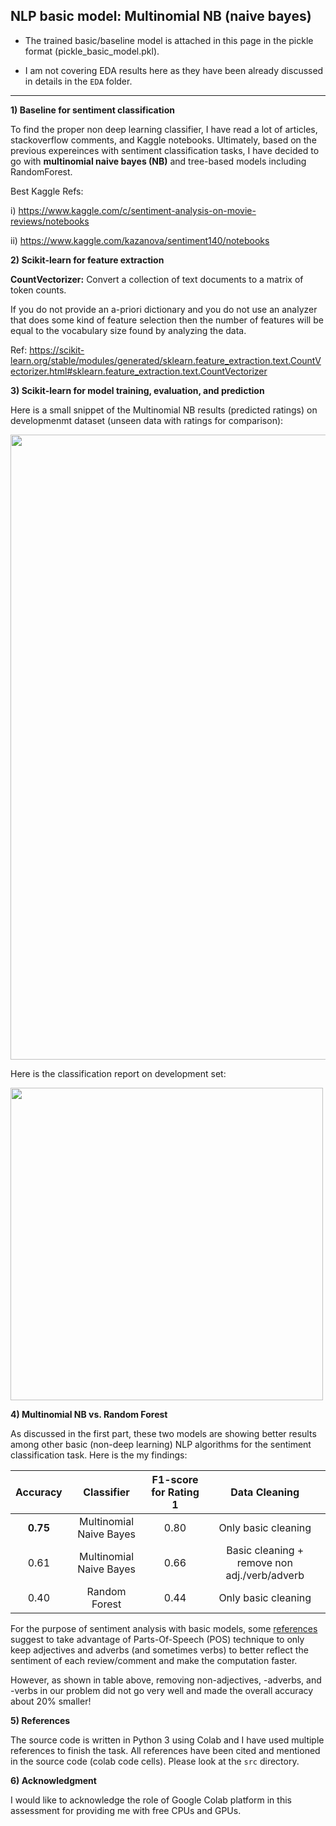 ## NLP basic model: Multinomial NB (naive bayes)

- The trained basic/baseline model is attached in this page in the pickle format (pickle_basic_model.pkl).

- I am not covering EDA results here as they have been already discussed in details in the `EDA` folder.

------------------------

**1) Baseline for sentiment classification**

To find the proper non deep learning classifier, I have read a lot of articles, stackoverflow comments, and Kaggle notebooks. Ultimately, based on the previous expereinces with sentiment classification tasks, I have decided to go with **multinomial naive bayes (NB)** and tree-based models including RandomForest. 

Best Kaggle Refs:

i) https://www.kaggle.com/c/sentiment-analysis-on-movie-reviews/notebooks

ii) https://www.kaggle.com/kazanova/sentiment140/notebooks


**2) Scikit-learn for feature extraction**

**CountVectorizer:** Convert a collection of text documents to a matrix of token counts.

If you do not provide an a-priori dictionary and you do not use an analyzer that does some kind of feature selection then the number of features will be equal to the vocabulary size found by analyzing the data.

Ref: https://scikit-learn.org/stable/modules/generated/sklearn.feature_extraction.text.CountVectorizer.html#sklearn.feature_extraction.text.CountVectorizer


**3) Scikit-learn for model training, evaluation, and prediction**

Here is a small snippet of the Multinomial NB results (predicted ratings) on developmenmt dataset (unseen data with ratings for comparison):

<img src="https://github.com/Mehrdad93/Chata-assessment/blob/main/result/basic/image/basic_result.png" width="1000"/>

Here is the classification report on development set:

<img src="https://github.com/Mehrdad93/Chata-assessment/blob/main/result/basic/image/basic_model_report.png" width="500"/>

**4) Multinomial NB vs. Random Forest**

As discussed in the first part, these two models are showing better results among other basic (non-deep learning) NLP algorithms for the sentiment classification task. Here is the my findings:

| Accuracy | Classifier | F1-score for Rating 1 | Data Cleaning |
| :-----: | :--------: | :----: | :-------: | 
| **0.75** | Multinomial Naive Bayes | 0.80 | Only basic cleaning |
| 0.61 | Multinomial Naive Bayes | 0.66 | Basic cleaning + remove non adj./verb/adverb |
| 0.40 | Random Forest | 0.44 | Only basic cleaning |

For the purpose of sentiment analysis with basic models, some [references](https://www.kaggle.com/neokaixiang89/using-pos-tag-to-aid-textual-data-pre-processing) suggest to take advantage of Parts-Of-Speech (POS) technique to only keep adjectives and adverbs (and sometimes verbs) to better reflect the sentiment of each review/comment and make the computation faster.

However, as shown in table above, removing non-adjectives, -adverbs, and -verbs in our problem did not go very well and made the overall accuracy about 20% smaller!

**5) References**

The source code is written in Python 3 using Colab and I have used multiple references to finish the task. All references have been cited and mentioned in  the source code (colab code cells). Please look at the `src` directory. 

**6) Acknowledgment**

I would like to acknowledge the role of Google Colab platform in this assessment for providing me with free CPUs and GPUs.
